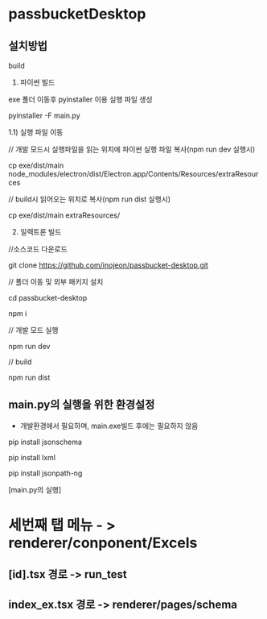 # passbucketDesktop

## 설치방법
build
1) 파이썬 빌드


exe   폴더 이동후 pyinstaller 이용 실행 파일 생성

pyinstaller -F main.py

1.1) 실행 파일 이동

// 개발 모드시 실행파일을 읽는 위치에 파이썬 실행 파일 복사(npm run dev 실행시)

cp exe/dist/main node_modules/electron/dist/Electron.app/Contents/Resources/extraResources

// build시 읽어오는 위치로 복사(npm run dist 실행시)

cp exe/dist/main extraResources/

2) 일렉트론 빌드

//소스코드 다운로드

git clone https://github.com/inojeon/passbucket-desktop.git

// 폴더 이동 및 외부 패키지 설치

cd passbucket-desktop

npm i

// 개발 모드 실행

npm run dev


// build

npm run dist 


## main.py의 실행을 위한 환경설정

* 개발환경에서 필요하며, main.exe빌드 후에는 필요하지 않음

pip install jsonschema

pip install lxml

pip install jsonpath-ng

[main.py의 실행]







# 세번째 탭 메뉴 - > renderer/conponent\/Excels
  ## [id].tsx 경로 -> run_test
   ## index_ex.tsx 경로 -> renderer/pages/schema
